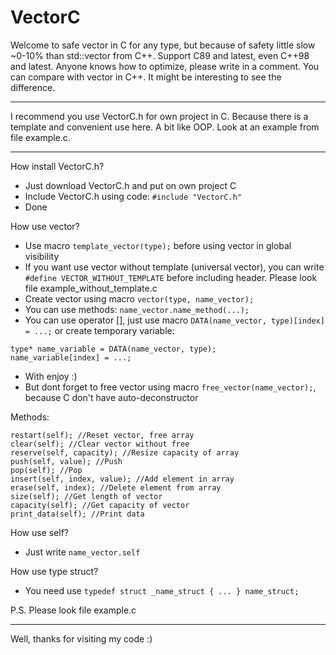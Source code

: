 # VectorC
Welcome to safe vector in C for any type, but because of safety little slow ~0-10% than std::vector from C++. Support C89 and latest, even C++98 and latest.
Anyone knows how to optimize, please write in a comment.
You can compare with vector in C++. It might be interesting to see the difference.
***
I recommend you use VectorC.h for own project in C. Because there is a template and convenient use here. A bit like OOP. Look at an example from file example.c.
***
How install VectorC.h?
* Just download VectorC.h and put on own project C
* Include VectorC.h using code: `#include "VectorC.h"`
* Done

How use vector?
* Use macro `template_vector(type);` before using vector in global visibility
* If you want use vector without template (universal vector), you can write `#define VECTOR_WITHOUT_TEMPLATE` before including header. Please look file example_without_template.c
* Create vector using macro `vector(type, name_vector);`
* You can use methods: `name_vector.name_method(...);`
* You can use operator [], just use macro `DATA(name_vector, type)[index] = ...;` or create temporary variable:
```
type* name_variable = DATA(name_vector, type);
name_variable[index] = ...;
```
* With enjoy :)
* But dont forget to free vector using macro `free_vector(name_vector);`, because C don't have auto-deconstructor
 
Methods:
```
restart(self); //Reset vector, free array
clear(self); //Clear vector without free
reserve(self, capacity); //Resize capacity of array
push(self, value); //Push
pop(self); //Pop
insert(self, index, value); //Add element in array
erase(self, index); //Delete element from array
size(self); //Get length of vector
capacity(self); //Get capacity of vector
print_data(self); //Print data
```
 
How use self?
* Just write `name_vector.self`
 
How use type struct?
* You need use `typedef struct _name_struct { ... } name_struct;`
 
P.S. Please look file example.c
***
Well, thanks for visiting my code :)

